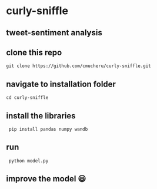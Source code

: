 # curly-sniffle 
## tweet-sentiment analysis

## clone this repo
```
git clone https://github.com/cmucheru/curly-sniffle.git
```

## navigate to installation folder
```
cd curly-sniffle
```

## install the libraries

```
 pip install pandas numpy wandb
```
## run 
```
 python model.py
```
## improve the model :smiley:
